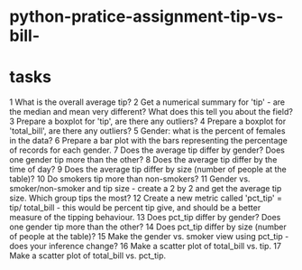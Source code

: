 # python-pratice-assignment-tip-vs-bill-

# tasks 

1	What is the overall average tip?
2	Get a numerical summary for 'tip' - are the median and mean very different? What does this tell you about the field?
3	Prepare a boxplot for 'tip', are there any outliers?
4	Prepare a boxplot for 'total_bill', are there any outliers?
5	Gender: what is the percent of females in the data? 
6	Prepare a bar plot with the bars representing the percentage of records for each gender.
7	Does the average tip differ by gender? Does one gender tip more than the other?
8	Does the average tip differ by the time of day?
9	Does the average tip differ by size (number of people at the table)? 
10	Do smokers tip more than non-smokers?
11	Gender vs. smoker/non-smoker and tip size - create a 2 by 2 and get the average tip size. Which group tips the most?
12	Create a new metric called 'pct_tip' = tip/ total_bill - this would be percent tip give, and should be a better measure of the tipping behaviour.
13	Does pct_tip differ by gender? Does one gender tip more than the other?
14	Does pct_tip differ by size (number of people at the table)? 
15	Make the gender vs. smoker view using pct_tip  - does your inference change?
16	Make a scatter plot of total_bill vs. tip.
17	Make a scatter plot of total_bill vs. pct_tip.

